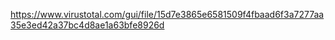 https://www.virustotal.com/gui/file/15d7e3865e6581509f4fbaad6f3a7277aa35e3ed42a37bc4d8ae1a63bfe8926d
